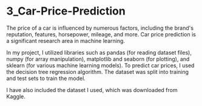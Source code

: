 # 3_Car-Price-Prediction
The price of a car is influenced by numerous factors, including the brand's reputation, features, horsepower, mileage, and more. Car price prediction is a significant research area in machine learning.

In my project, I utilized libraries such as pandas (for reading dataset files), numpy (for array manipulation), matplotlib and seaborn (for plotting), and sklearn (for various machine learning models). To predict car prices, I used the decision tree regression algorithm. The dataset was split into training and test sets to train the model.

I have also included the dataset I used, which was downloaded from Kaggle.
